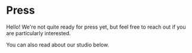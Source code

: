 # Press

Hello!  We're not quite ready for press yet, but feel free to reach out if you are particularly interested.

You can also read about our studio below.